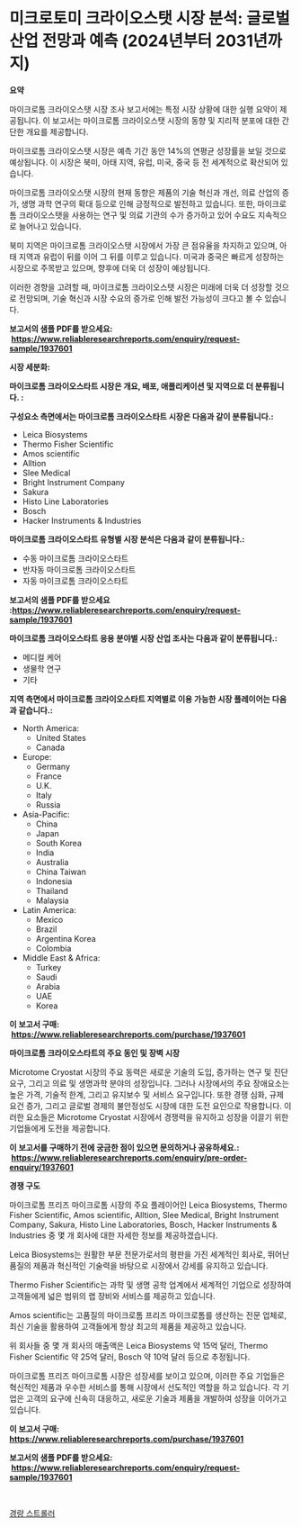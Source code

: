 <p><h1>미크로토미 크라이오스탯 시장 분석: 글로벌 산업 전망과 예측 (2024년부터 2031년까지)</h1></p><p><strong>요약</strong></p>
<p><p>마이크로톰 크라이오스탯 시장 조사 보고서에는 특정 시장 상황에 대한 실행 요약이 제공됩니다. 이 보고서는 마이크로톰 크라이오스탯 시장의 동향 및 지리적 분포에 대한 간단한 개요를 제공합니다.</p><p>마이크로톰 크라이오스탯 시장은 예측 기간 동안 14%의 연평균 성장률을 보일 것으로 예상됩니다. 이 시장은 북미, 아태 지역, 유럽, 미국, 중국 등 전 세계적으로 확산되어 있습니다.</p><p>마이크로톰 크라이오스탯 시장의 현재 동향은 제품의 기술 혁신과 개선, 의료 산업의 증가, 생명 과학 연구의 확대 등으로 인해 긍정적으로 발전하고 있습니다. 또한, 마이크로톰 크라이오스탯을 사용하는 연구 및 의료 기관의 수가 증가하고 있어 수요도 지속적으로 늘어나고 있습니다.</p><p>북미 지역은 마이크로톰 크라이오스탯 시장에서 가장 큰 점유율을 차지하고 있으며, 아태 지역과 유럽이 뒤를 이어 그 뒤를 이루고 있습니다. 미국과 중국은 빠르게 성장하는 시장으로 주목받고 있으며, 향후에 더욱 더 성장이 예상됩니다.</p><p>이러한 경향을 고려할 때, 마이크로톰 크라이오스탯 시장은 미래에 더욱 더 성장할 것으로 전망되며, 기술 혁신과 시장 수요의 증가로 인해 발전 가능성이 크다고 볼 수 있습니다.</p></p>
<p><strong>보고서의 샘플 PDF를 받으세요: &nbsp;<a href="https://www.reliableresearchreports.com/enquiry/request-sample/1937601">https://www.reliableresearchreports.com/enquiry/request-sample/1937601</a></strong></p>
<p><strong>시장 세분화:</strong></p>
<p><strong> 마이크로톰 크라이오스타트 시장은 개요, 배포, 애플리케이션 및 지역으로 더 분류됩니다. :</strong></p>
<p><strong>구성요소 측면에서는 마이크로톰 크라이오스타트 시장은 다음과 같이 분류됩니다.:</strong></p>
<p><ul><li>Leica Biosystems</li><li>Thermo Fisher Scientific</li><li>Amos scientific</li><li>Alltion</li><li>Slee Medical</li><li>Bright Instrument Company</li><li>Sakura</li><li>Histo Line Laboratories</li><li>Bosch</li><li>Hacker Instruments & Industries</li></ul></p>
<p><strong> 마이크로톰 크라이오스타트 유형별 시장 분석은 다음과 같이 분류됩니다.:</strong></p>
<p><ul><li>수동 마이크로톰 크라이오스타트</li><li>반자동 마이크로톰 크라이오스타트</li><li>자동 마이크로톰 크라이오스타트</li></ul></p>
<p><strong>보고서의 샘플 PDF를 받으세요 :<a href="https://www.reliableresearchreports.com/enquiry/request-sample/1937601">https://www.reliableresearchreports.com/enquiry/request-sample/1937601</a></strong></p>
<p><strong> 마이크로톰 크라이오스타트 응용 분야별 시장 산업 조사는 다음과 같이 분류됩니다.:</strong></p>
<p><ul><li>메디컬 케어</li><li>생물학 연구</li><li>기타</li></ul></p>
<p><strong>지역 측면에서 마이크로톰 크라이오스타트 지역별로 이용 가능한 시장 플레이어는 다음과 같습니다.:</strong></p>
<p><ul>
    <li>
        North America:
        <ul>
            <li>United States</li>
            <li>Canada</li>
        </ul>
    </li>
    <li>
        Europe:
        <ul>
            <li>Germany</li>
            <li>France</li>
            <li>U.K.</li>
            <li>Italy</li>
            <li>Russia</li>
        </ul>
    </li>
    <li>
        Asia-Pacific:
        <ul>
            <li>China</li>
            <li>Japan</li>
            <li>South Korea</li>
            <li>India</li>
            <li>Australia</li>
            <li>China Taiwan</li>
            <li>Indonesia</li>
            <li>Thailand</li>
            <li>Malaysia</li>
        </ul>
    </li>
    <li>
        Latin America:
        <ul>
            <li>Mexico</li>
            <li>Brazil</li>
            <li>Argentina Korea</li>
            <li>Colombia</li>
        </ul>
    </li>
    <li>
        Middle East & Africa:
        <ul>
            <li>Turkey</li>
            <li>Saudi</li>
            <li>Arabia</li>
            <li>UAE</li>
            <li>Korea</li>
        </ul>
    </li>
    </ul></p>
<p><strong>이 보고서 구매: &nbsp;<a href="https://www.reliableresearchreports.com/purchase/1937601">https://www.reliableresearchreports.com/purchase/1937601</a></strong></p>
<p><strong>마이크로톰 크라이오스타트의 주요 동인 및 장벽 시장</strong></p>
<p><p>Microtome Cryostat 시장의 주요 동력은 새로운 기술의 도입, 증가하는 연구 및 진단 요구, 그리고 의료 및 생명과학 분야의 성장입니다. 그러나 시장에서의 주요 장애요소는 높은 가격, 기술적 한계, 그리고 유지보수 및 서비스 요구입니다. 또한 경쟁 심화, 규제 요건 증가, 그리고 글로벌 경제의 불안정성도 시장에 대한 도전 요인으로 작용합니다. 이러한 요소들은 Microtome Cryostat 시장에서 경쟁력을 유지하고 성장을 이끌기 위한 기업들에게 도전을 제공합니다.</p></p>
<p><strong>이 보고서를 구매하기 전에 궁금한 점이 있으면 문의하거나 공유하세요.: &nbsp;<a href="https://www.reliableresearchreports.com/enquiry/pre-order-enquiry/1937601">https://www.reliableresearchreports.com/enquiry/pre-order-enquiry/1937601</a></strong></p>
<p><strong>경쟁 구도</strong></p>
<p><p>마이크로톰 프리즈 마이크로톰 시장의 주요 플레이어인 Leica Biosystems, Thermo Fisher Scientific, Amos scientific, Alltion, Slee Medical, Bright Instrument Company, Sakura, Histo Line Laboratories, Bosch, Hacker Instruments & Industries 중 몇 개 회사에 대한 자세한 정보를 제공하겠습니다.</p><p>Leica Biosystems는 원활한 부문 전문가로서의 평판을 가진 세계적인 회사로, 뛰어난 품질의 제품과 혁신적인 기술력을 바탕으로 시장에서 강세를 유지하고 있습니다.</p><p>Thermo Fisher Scientific는 과학 및 생명 공학 업계에서 세계적인 기업으로 성장하여 고객들에게 넓은 범위의 랩 장비와 서비스를 제공하고 있습니다.</p><p>Amos scientific는 고품질의 마이크로톰 프리즈 마이크로톰를 생산하는 전문 업체로, 최신 기술을 활용하여 고객들에게 항상 최고의 제품을 제공하고 있습니다.</p><p>위 회사들 중 몇 개 회사의 매출액은 Leica Biosystems 약 15억 달러, Thermo Fisher Scientific 약 25억 달러, Bosch 약 10억 달러 등으로 추정됩니다.</p><p>마이크로톰 프리즈 마이크로톰 시장은 성장세를 보이고 있으며, 이러한 주요 기업들은 혁신적인 제품과 우수한 서비스를 통해 시장에서 선도적인 역할을 하고 있습니다. 각 기업은 고객의 요구에 신속히 대응하고, 새로운 기술과 제품을 개발하여 성장을 이어가고 있습니다.</p></p>
<p><strong>이 보고서 구매: &nbsp; <a href="https://www.reliableresearchreports.com/purchase/1937601">https://www.reliableresearchreports.com/purchase/1937601</a></strong></p>
<p><strong>보고서의 샘플 PDF를 받으세요: &nbsp;<a href="https://www.reliableresearchreports.com/enquiry/request-sample/1937601">https://www.reliableresearchreports.com/enquiry/request-sample/1937601</a></strong><strong></strong></p>
<p>&nbsp;</p>
<p><p><a href="https://medium.com/@wilsoniehn789562023/%EA%B0%80%EB%B2%BC%EC%9A%B4-%EC%9C%A0%EB%AA%A8%EC%B0%A8-%EC%8B%9C%EC%9E%A5-%EB%B6%84%EC%84%9D-%EC%97%B0%ED%8F%89%EA%B7%A0-%EC%84%B1%EC%9E%A5%EC%9C%A8-cagr-%EC%8B%9C%EC%9E%A5-%EC%84%B8%EB%B6%84%ED%99%94-%EB%B0%8F-%EA%B8%80%EB%A1%9C%EB%B2%8C-%EC%82%B0%EC%97%85-%EA%B0%9C%EC%9A%94-926e818a5844">경량 스트롤러</a></p></p>